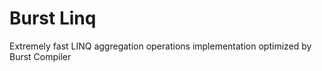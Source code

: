 # Burst Linq
 Extremely fast LINQ aggregation operations implementation optimized by Burst Compiler
